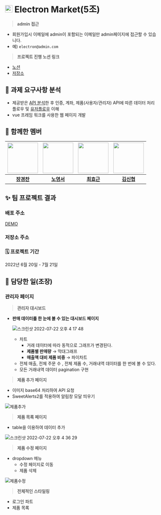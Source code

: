#  <img width="24" alt="logo" src="https://user-images.githubusercontent.com/90392240/180437693-14283fbd-c33a-4b20-bf7c-dad8a40ca31f.png">  Electron Market(5조) 

> **admin 접근**
- 회원가입시 이메일에 admin이 포함되는 이메일만 admin페이지에 접근할 수 있습니다.
- 예) `electron@admin.com`

> **프로젝트 진행 노션 링크**
- [노션](https://crystal-iridium-e5c.notion.site/Electron-Market-5-ee3e572d9ad342249c627c89fae1c648)
- [저장소](https://github.com/cham9994/team5)

## 📑 과제 ****요구사항 분석****

- 제공받은 [API 분석](https://velog.io/@0seo8/vue-%EA%B7%B8%EB%A3%B9-%EA%B3%BC%EC%A0%9C)한 후 인증, 계좌, 제품(사용자/관리자) API에 따른 데이터 처리 플로우 및 [유저플로우](https://files.slack.com/files-pri/T037VJK5UJE-F03LE6VC0F6/_______________________________2022-06-20______________7.14.59.png) 이해
- vue 프레임 워크를 사용한 웹 페이지 개발

## ****🤲 함께한 멤버****
|<img src="https://ifh.cc/g/WA6smO.jpg" width="100">|<img src="https://user-images.githubusercontent.com/96939562/180461086-da6f1274-799c-411c-bf62-cbcb133b6a5e.png"  width="100">|<img src="https://user-images.githubusercontent.com/96939562/180471277-a6c8c214-142a-40ef-8dca-82d26f1b8ff0.png" height="100">|<img src="https://user-images.githubusercontent.com/96939562/180461628-dab196b8-693d-4fc9-86e9-c2cf58bb494c.png" height="100">|
|:---:|:---:|:---:|:---:|
|**[장경찬](https://www.notion.so/84282eb5faf64e36b615a9532b4997ac)** |**[노영서](https://www.notion.so/9655821a935746a5bb492b813a4f608e)**|**[최효근](https://www.notion.so/dd1b512b55214cc5bc39cb7c68dfd192)**|**[김신협](https://www.notion.so/9c5a9c8b3c52409ab8616a82f4eb38f3)**

## ✨ 팀 프로젝트 결과

### 배포 주소

[DEMO](https://strong-bonbon-5bceeb.netlify.app/)

### 저장소 주소

[](https://github.com/cham9994/team5/tree/develop)

### 🗓 프로젝트 기간

2022년 6월 20일 - 7월 21일 

## **📌 담당한 일(조장)**

### 관리자 페이지

> **관리자 대시보드**
> 
- **판매 데이터를 한 눈에 볼 수 있는 대시보드 페이지**
    
    ![스크린샷 2022-07-22 오후 4 17 48](https://user-images.githubusercontent.com/90392240/180655657-78bdcc87-30f8-47cd-823f-45452321c7a0.png)
    
    - 차트
        - 거래 데이터에 따라 동적으로 그래프가 변경된다.
        - **제품별 판매량** → 막대그래프
        - **매출액 대비 제품 비중** → 파이차트
    - 전체 매출, 전체 주문 수 , 전체 제품 수, 거래내역 데이터를 한 번에 볼 수 있다.
    - 모든 거래내역 데이터 pagination 구현
    

> **제품 추가 페이지**
> 
- 이미지 base64 처리하여 API 요청
- SweetAlerts2를 적용하여 알림창 모달 띄우기

![제품추가](https://user-images.githubusercontent.com/90392240/180655651-b236b1fa-d772-4a3c-8abd-ede33373129b.gif)

> **제품 목록 페이지**
> 
- table을 이용하여 데이터 추가

![스크린샷 2022-07-22 오후 4 36 29](https://user-images.githubusercontent.com/90392240/180655835-288dfb4d-8472-4535-aa22-9ecf71fc7c90.png)

> **제품 수정 페이지**
> 
- dropdown 메뉴
    - 수정 페이지로 이동
    - 제품 삭제

![제품수정](https://user-images.githubusercontent.com/90392240/180655648-68229323-cd81-4b46-9332-bae98e762718.gif)

> **전체적인 스타일링**
> 
- 로그인 파트
- 제품 목록
